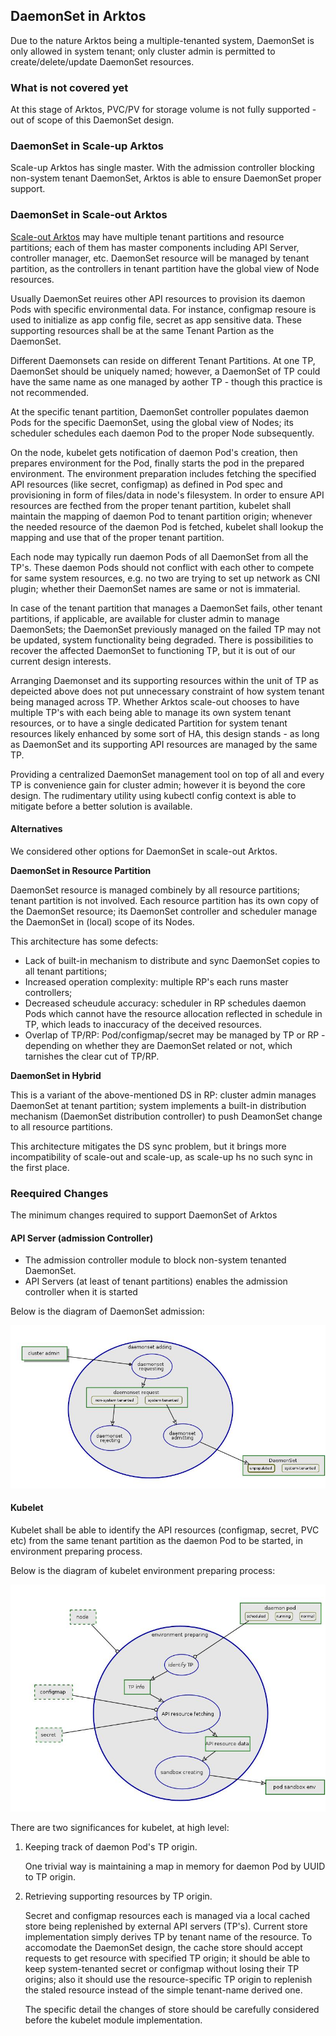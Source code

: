 ## DaemonSet in Arktos

Due to the nature Arktos being a multiple-tenanted system, DaemonSet is only allowed in system tenant; only cluster admin is permitted to create/delete/update DaemonSet resources.

### What is not covered yet
At this stage of Arktos, PVC/PV for storage volume is not fully supported - out of scope of this DaemonSet design.

### DaemonSet in Scale-up Arktos
Scale-up Arktos has single master. With the admission controller blocking non-system tenant DaemonSet, Arktos is able to ensure DaemonSet proper support.

### DaemonSet in Scale-out Arktos
[Scale-out Arktos](arktos_scale_out.md) may have multiple tenant partitions and resource partitions; each of them has master components including API Server, controller manager, etc. DaemonSet resource will be managed by tenant partition, as the controllers in tenant partition have the global view of Node resources.

Usually DaemonSet reuires other API resources to provision its daemon Pods with specific environmental data. For instance, configmap resoure is used to initialize as app config file, secret as app sensitive data. These supporting resources shall be at the same Tenant Partion as the DaemonSet.

Different Daemonsets can reside on different Tenant Partitions. At one TP, DaemonSet should be uniquely named; however, a DaemonSet of TP could have the same name as one managed by aother TP - though this practice is not recommended.

At the specific tenant partition, DaemonSet controller populates daemon Pods for the specific DaemonSet, using the global view of Nodes; its scheduler schedules each daemon Pod to the proper Node subsequently.

On the node, kubelet gets notification of daemon Pod's creation, then prepares environment for the Pod, finally starts the pod in the prepared environment. The environment preparation includes fetching the specified API resources (like secret, configmap) as defined in Pod spec and provisioning in form of files/data in node's filesystem. In order to ensure API resources are fecthed from the proper tenant partition, kubelet shall maintain the mapping of daemon Pod to tenant partition origin; whenever the needed resource of the daemon Pod is fetched, kubelet shall lookup the mapping and use that of the proper tenant partition.

Each node may typically run daemon Pods of all DaemonSet from all the TP's. These daemon Pods should not conflict with each other to compete for same system resources, e.g. no two are trying to set up network as CNI plugin; whether their DaemonSet names are same or not is immaterial.

In case of the tenant partition that manages a DaemonSet fails, other tenant partitions, if applicable, are available for cluster admin to manage DaemonSets; the DaemonSet previously managed on the failed TP may not be updated, system functionality being degraded. There is possibilities to recover the affected DaemonSet to functioning TP, but it is out of our current design interests.

Arranging Daemonset and its supporting resources within the unit of TP as depeicted above does not put unnecessary constraint of how system tenant being managed across TP. Whether Arktos scale-out chooses to have multiple TP's with each being able to manage its own system tenant resources, or to have a single dedicated Partition for system tenant resources likely enhanced by some sort of HA, this design stands - as long as DaemonSet and its supporting API resources are managed by the same TP.

Providing a centralized DaemonSet management tool on top of all and every TP is convenience gain for cluster admin; however it is beyond the core design. The rudimentary utility using kubectl config context is able to mitigate before a better solution is available.

#### Alternatives
We considered other options for DaemonSet in scale-out Arktos.

**DaemonSet in Resource Partition**

DaemonSet resource is managed combinely by all resource partitions; tenant partition is not involved. Each resource partition has its own copy of the DaemonSet resource; its DaemonSet controller and scheduler manage the DaemonSet in (local) scope of its Nodes.

This architecture has some defects:
* Lack of built-in mechanism to distribute and sync DaemonSet copies to all tenant partitions;
* Increased operation complexity: multiple RP's each runs master controllers;
* Decreased scheudule accuracy: scheduler in RP schedules daemon Pods which cannot have the resource allocation reflected in schedule in TP, which leads to inaccuracy of the deceived resources.
* Overlap of TP/RP: Pod/configmap/secret may be managed by TP or RP - depending on whether they are DaemonSet related or not, which tarnishes the clear cut of TP/RP.

**DaemonSet in Hybrid**

This is a variant of the above-mentioned DS in RP: cluster admin manages DaemonSet at tenant partition; system implements a built-in distribution mechanism (DaemonSet distribution controller) to push DeamonSet change to all resource partitions.

This architecture mitigates the DS sync problem, but it brings more incompatibility of scale-out and scale-up, as scale-up hs no such sync in the first place.

### Reequired Changes
The minimum changes required to support DaemonSet of Arktos

#### API Server (admission Controller)
* The admission controller module to block non-system tenanted DaemonSet.
* API Servers (at least of tenant partitions) enables the admission controller when it is started

Below is the diagram of DaemonSet admission:
<p align="center"> <img src="images/daemonset_OPD/daemonset-support-DS-creating-DSadding.jpg"> </p>


#### Kubelet
Kubelet shall be able to identify the API resources (configmap, secret, PVC etc) from the same tenant partition as the daemon Pod to be started, in environment preparing process.

Below is the diagram of kubelet environment preparing process:
<p align="center"> <img src="images/daemonset_OPD/daemonset-support-DS-creating-podStarting-envPreparing.jpg"> </p>

There are two significances for kubelet, at high level:
1. Keeping track of daemon Pod's TP origin.
   <p/>One trivial way is maintaining a map in memory for daemon Pod by UUID to TP origin.
2. Retrieving supporting resources by TP origin.
   <p/>Secret and configmap resources each is managed via a local cached store being replenished by external API servers (TP's). Current store implementation simply derives TP by tenant name of the resource. To accomodate the DaemonSet design, the cache store should accept requests to get resource with specified TP origin; it should be able to keep system-tenanted secret or configmap without losing their TP origins; also it should use the resource-specific TP origin to replenish the staled resource instead of the simple tenant-name derived one.
   <p/>The specific detail the changes of store should be carefully considered before the kubelet module implementation.
